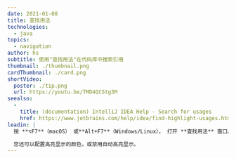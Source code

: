 ```yaml
---
date: 2021-01-08
title: 查找用法
technologies:
  - java
topics:
  - navigation
author: hs
subtitle: 使用"查找用法"在代码库中搜索引用
thumbnail: ./thumbnail.png
cardThumbnail: ./card.png
shortVideo:
  poster: ./tip.png
  url: https://youtu.be/TMD4QCStg3M
seealso:
  - 
    title: (documentation) IntelliJ IDEA Help - Search for usages
    href: https://www.jetbrains.com/help/idea/find-highlight-usages.html
leadin: |
  按 **⌥F7**（macOS） 或**Alt+F7**（Windows/Linux）， 打开 **查找用法** 窗口。 您可以搜索单个文件、整个项目或自定义范围。

  您还可以配置高亮显示的颜色，或禁用自动高亮显示。
---
```


